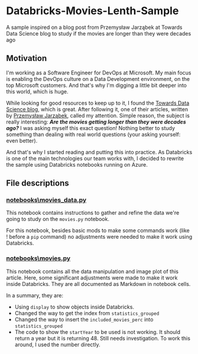 # Databricks-Movies-Lenth-Sample
A sample inspired on a blog post from Przemysław Jarząbek at Towards Data Science blog to study if the movies are longer than they were decades ago 

## Motivation

I'm working as a Software Engineer for DevOps at Microsoft. My main focus is enabling the DevOps culture on a Data Development environment, on the top Microsoft customers. And that's why I'm digging a little bit deeper into this world, which is huge.

While looking for good resources to keep up to it, I found the [Towards Data Science blog](https://towardsdatascience.com), which is great. After following it, one of their articles, written by [Przemysław Jarząbek](https://towardsdatascience.com/@przemekjarzabek), called my attention. Simple reason, the subject is really interesting: **_Are the movies getting longer than they were decades ago?_** I was asking myself this exact question! Nothing better to study something than dealing with real world questions (your asking yourself: even better).

And that's why I started reading and putting this into practice. As Databricks is one of the main technologies our team works with, I decided to rewrite the sample using Databricks notebooks running on Azure.

## File descriptions

### [notebooks\movies_data.py](notebooks\movies_data.py)

This notebook contains instructions to gather and refine the data we're going to study on the `movies.py` notebook.

For this notebook, besides basic mods to make some commands work (like ! before a `pip` command) no adjustments were needed to make it work using Databricks.

### [notebooks\movies.py](notebooks\movies.py)

This notebook contains all the data manipulation and image plot of this article. Here, some significant adjustments were made to make it work inside Databricks. They are all documented as Markdown in notebook cells.

In a summary, they are:

- Using `display` to show objects inside Databricks.
- Changed the way to get the index from `statistics_grouped`
- Changed the way to insert the `included_movies_perc` into `statistics_grouped`
- The code to show the `startYear` to be used is not working. It should return a year but it is returning 48. Still needs investigation. To work this around, I used the number directly.